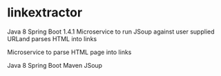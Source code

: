 # linkextractor
Java 8 Spring Boot 1.4.1 Microservice to run JSoup against user supplied URLand parses HTML into links

Microservice to parse HTML page into links

Java 8
Spring Boot
Maven
JSoup
